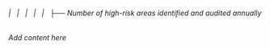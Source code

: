 ###### |   |   |   |   |   ├── Number of high-risk areas identified and audited annually

*Add content here*